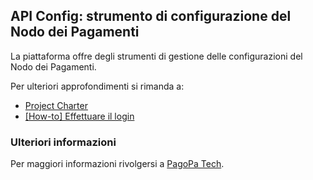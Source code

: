 ## API Config: strumento di configurazione del Nodo dei Pagamenti ##

La piattaforma offre degli strumenti di gestione delle configurazioni del Nodo dei Pagamenti.

Per ulteriori approfondimenti si rimanda a:
- [Project Charter](https://pagopa.atlassian.net/wiki/spaces/PAG/pages/453051652/API+Config+Project+Charter)
- [\[How-to\] Effettuare il login](https://pagopa.atlassian.net/wiki/spaces/PAG/pages/458392251/How+To+Effettuare+il+Login)

### Ulteriori informazioni ###
Per maggiori informazioni rivolgersi a [PagoPa Tech](mailto:pagopa-tech@pagopa.it).
